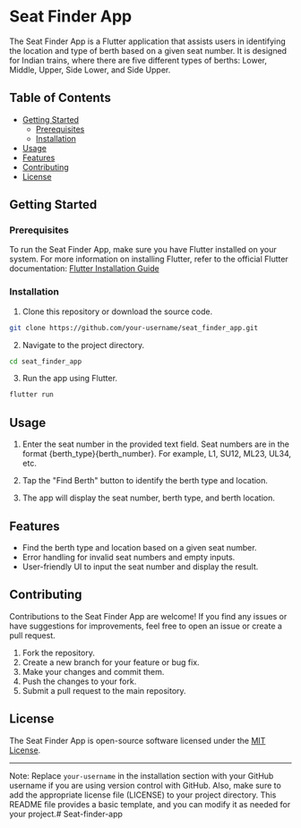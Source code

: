 

# Seat Finder App

The Seat Finder App is a Flutter application that assists users in identifying the location and type of berth based on a given seat number. It is designed for Indian trains, where there are five different types of berths: Lower, Middle, Upper, Side Lower, and Side Upper.

## Table of Contents

- [Getting Started](#getting-started)
  - [Prerequisites](#prerequisites)
  - [Installation](#installation)
- [Usage](#usage)
- [Features](#features)
- [Contributing](#contributing)
- [License](#license)

## Getting Started

### Prerequisites

To run the Seat Finder App, make sure you have Flutter installed on your system. For more information on installing Flutter, refer to the official Flutter documentation: [Flutter Installation Guide](https://flutter.dev/docs/get-started/install)

### Installation

1. Clone this repository or download the source code.

```bash
git clone https://github.com/your-username/seat_finder_app.git
```

2. Navigate to the project directory.

```bash
cd seat_finder_app
```

3. Run the app using Flutter.

```bash
flutter run
```

## Usage

1. Enter the seat number in the provided text field. Seat numbers are in the format {berth_type}{berth_number}. For example, L1, SU12, ML23, UL34, etc.

2. Tap the "Find Berth" button to identify the berth type and location.

3. The app will display the seat number, berth type, and berth location.

## Features

- Find the berth type and location based on a given seat number.
- Error handling for invalid seat numbers and empty inputs.
- User-friendly UI to input the seat number and display the result.

## Contributing

Contributions to the Seat Finder App are welcome! If you find any issues or have suggestions for improvements, feel free to open an issue or create a pull request.

1. Fork the repository.
2. Create a new branch for your feature or bug fix.
3. Make your changes and commit them.
4. Push the changes to your fork.
5. Submit a pull request to the main repository.

## License

The Seat Finder App is open-source software licensed under the [MIT License](LICENSE).

---

Note: Replace `your-username` in the installation section with your GitHub username if you are using version control with GitHub. Also, make sure to add the appropriate license file (LICENSE) to your project directory. This README file provides a basic template, and you can modify it as needed for your project.# Seat-finder-app
